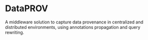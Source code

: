 # DataPROV
A middleware solution to capture data provenance in centralized and distributed environments, using annotations propagation and query rewriting.
